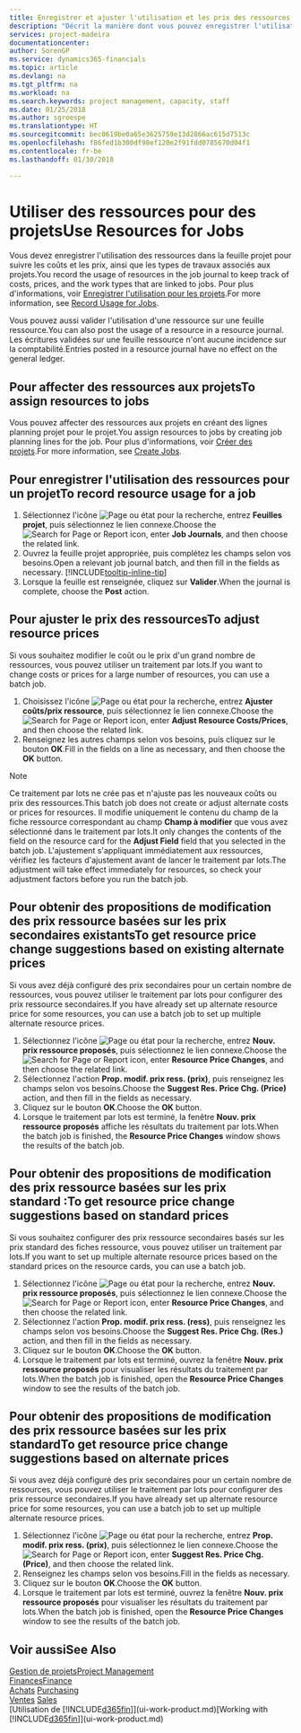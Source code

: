 ```yaml
---
title: Enregistrer et ajuster l'utilisation et les prix des ressources| Microsoft Docs
description: "Décrit la manière dont vous pouvez enregistrer l'utilisation ou la consommation ressource associée à un projet, de garder la trace et de gérer les coûts, les prix, ainsi que les types de travaux."
services: project-madeira
documentationcenter: 
author: SorenGP
ms.service: dynamics365-financials
ms.topic: article
ms.devlang: na
ms.tgt_pltfrm: na
ms.workload: na
ms.search.keywords: project management, capacity, staff
ms.date: 01/25/2018
ms.author: sgroespe
ms.translationtype: HT
ms.sourcegitcommit: bec0619be0a65e3625759e13d2866ac615d7513c
ms.openlocfilehash: f86fed1b300df98ef120e2f91fdd0785670d04f1
ms.contentlocale: fr-be
ms.lasthandoff: 01/30/2018

---
```

# <a name="use-resources-for-jobs"></a><span data-ttu-id="a8e05-103">Utiliser des ressources pour des projets</span><span class="sxs-lookup"><span data-stu-id="a8e05-103">Use Resources for Jobs</span></span>
<span data-ttu-id="a8e05-104">Vous devez enregistrer l'utilisation des ressources dans la feuille projet pour suivre les coûts et les prix, ainsi que les types de travaux associés aux projets.</span><span class="sxs-lookup"><span data-stu-id="a8e05-104">You record the usage of resources in the job journal to keep track of costs, prices, and the work types that are linked to jobs.</span></span> <span data-ttu-id="a8e05-105">Pour plus d'informations, voir [Enregistrer l'utilisation pour les projets](projects-how-record-job-usage.md).</span><span class="sxs-lookup"><span data-stu-id="a8e05-105">For more information, see [Record Usage for Jobs](projects-how-record-job-usage.md).</span></span>

<span data-ttu-id="a8e05-106">Vous pouvez aussi valider l'utilisation d'une ressource sur une feuille ressource.</span><span class="sxs-lookup"><span data-stu-id="a8e05-106">You can also post the usage of a resource in a resource journal.</span></span> <span data-ttu-id="a8e05-107">Les écritures validées sur une feuille ressource n'ont aucune incidence sur la comptabilité.</span><span class="sxs-lookup"><span data-stu-id="a8e05-107">Entries posted in a resource journal have no effect on the general ledger.</span></span>

## <a name="to-assign-resources-to-jobs"></a><span data-ttu-id="a8e05-108">Pour affecter des ressources aux projets</span><span class="sxs-lookup"><span data-stu-id="a8e05-108">To assign resources to jobs</span></span>
<span data-ttu-id="a8e05-109">Vous pouvez affecter des ressources aux projets en créant des lignes planning projet pour le projet.</span><span class="sxs-lookup"><span data-stu-id="a8e05-109">You assign resources to jobs by creating job planning lines for the job.</span></span> <span data-ttu-id="a8e05-110">Pour plus d'informations, voir [Créer des projets](projects-how-create-jobs.md).</span><span class="sxs-lookup"><span data-stu-id="a8e05-110">For more information, see [Create Jobs](projects-how-create-jobs.md).</span></span>

## <a name="to-record-resource-usage-for-a-job"></a><span data-ttu-id="a8e05-111">Pour enregistrer l'utilisation des ressources pour un projet</span><span class="sxs-lookup"><span data-stu-id="a8e05-111">To record resource usage for a job</span></span>
1. <span data-ttu-id="a8e05-112">Sélectionnez l'icône ![Page ou état pour la recherche](media/ui-search/search_small.png "Page ou état pour la recherche"), entrez **Feuilles projet**, puis sélectionnez le lien connexe.</span><span class="sxs-lookup"><span data-stu-id="a8e05-112">Choose the ![Search for Page or Report](media/ui-search/search_small.png "Search for Page or Report icon") icon, enter **Job Journals**, and then choose the related link.</span></span>
2. <span data-ttu-id="a8e05-113">Ouvrez la feuille projet appropriée, puis complétez les champs selon vos besoins.</span><span class="sxs-lookup"><span data-stu-id="a8e05-113">Open a relevant job journal batch, and then fill in the fields as necessary.</span></span> [!INCLUDE[tooltip-inline-tip](includes/tooltip-inline-tip_md.md)]
3. <span data-ttu-id="a8e05-114">Lorsque la feuille est renseignée, cliquez sur **Valider**.</span><span class="sxs-lookup"><span data-stu-id="a8e05-114">When the journal is complete, choose the **Post** action.</span></span>

## <a name="to-adjust-resource-prices"></a><span data-ttu-id="a8e05-115">Pour ajuster le prix des ressources</span><span class="sxs-lookup"><span data-stu-id="a8e05-115">To adjust resource prices</span></span>
<span data-ttu-id="a8e05-116">Si vous souhaitez modifier le coût ou le prix d'un grand nombre de ressources, vous pouvez utiliser un traitement par lots.</span><span class="sxs-lookup"><span data-stu-id="a8e05-116">If you want to change costs or prices for a large number of resources, you can use a batch job.</span></span>  

1. <span data-ttu-id="a8e05-117">Choisissez l'icône ![Page ou état pour la recherche](media/ui-search/search_small.png "Page ou état pour la recherche"), entrez **Ajuster coûts/prix ressource**, puis sélectionnez le lien connexe.</span><span class="sxs-lookup"><span data-stu-id="a8e05-117">Choose the ![Search for Page or Report](media/ui-search/search_small.png "Search for Page or Report icon") icon, enter **Adjust Resource Costs/Prices**, and then choose the related link.</span></span>
2. <span data-ttu-id="a8e05-118">Renseignez les autres champs selon vos besoins, puis cliquez sur le bouton **OK**.</span><span class="sxs-lookup"><span data-stu-id="a8e05-118">Fill in the fields on a line as necessary, and then choose the **OK** button.</span></span>

> [!NOTE]  
>   <span data-ttu-id="a8e05-119">Ce traitement par lots ne crée pas et n'ajuste pas les nouveaux coûts ou prix des ressources.</span><span class="sxs-lookup"><span data-stu-id="a8e05-119">This batch job does not create or adjust alternate costs or prices for resources.</span></span> <span data-ttu-id="a8e05-120">Il modifie uniquement le contenu du champ de la fiche ressource correspondant au champ **Champ à modifier** que vous avez sélectionné dans le traitement par lots.</span><span class="sxs-lookup"><span data-stu-id="a8e05-120">It only changes the contents of the field on the resource card for the **Adjust Field** field that you selected in the batch job.</span></span> <span data-ttu-id="a8e05-121">L'ajustement s'appliquant immédiatement aux ressources, vérifiez les facteurs d'ajustement avant de lancer le traitement par lots.</span><span class="sxs-lookup"><span data-stu-id="a8e05-121">The adjustment will take effect immediately for resources, so check your adjustment factors before you run the batch job.</span></span>

## <a name="to-get-resource-price-change-suggestions-based-on-existing-alternate-prices"></a><span data-ttu-id="a8e05-122">Pour obtenir des propositions de modification des prix ressource basées sur les prix secondaires existants</span><span class="sxs-lookup"><span data-stu-id="a8e05-122">To get resource price change suggestions based on existing alternate prices</span></span>
<span data-ttu-id="a8e05-123">Si vous avez déjà configuré des prix secondaires pour un certain nombre de ressources, vous pouvez utiliser le traitement par lots pour configurer des prix ressource secondaires.</span><span class="sxs-lookup"><span data-stu-id="a8e05-123">If you have already set up alternate resource price for some resources, you can use a batch job to set up multiple alternate resource prices.</span></span>

1. <span data-ttu-id="a8e05-124">Sélectionnez l'icône ![Page ou état pour la recherche](media/ui-search/search_small.png "Page ou état pour la recherche"), entrez **Nouv. prix ressource proposés**, puis sélectionnez le lien connexe.</span><span class="sxs-lookup"><span data-stu-id="a8e05-124">Choose the ![Search for Page or Report](media/ui-search/search_small.png "Search for Page or Report icon") icon, enter **Resource Price Changes**, and then choose the related link.</span></span>
2. <span data-ttu-id="a8e05-125">Sélectionnez l'action **Prop. modif. prix ress. (prix)**, puis renseignez les champs selon vos besoins.</span><span class="sxs-lookup"><span data-stu-id="a8e05-125">Choose the **Suggest Res. Price Chg. (Price)** action, and then fill in the fields as necessary.</span></span>
3. <span data-ttu-id="a8e05-126">Cliquez sur le bouton **OK**.</span><span class="sxs-lookup"><span data-stu-id="a8e05-126">Choose the **OK** button.</span></span>  
4. <span data-ttu-id="a8e05-127">Lorsque le traitement par lots est terminé, la fenêtre **Nouv. prix ressource proposés** affiche les résultats du traitement par lots.</span><span class="sxs-lookup"><span data-stu-id="a8e05-127">When the batch job is finished, the **Resource Price Changes** window shows the results of the batch job.</span></span>

## <a name="to-get-resource-price-change-suggestions-based-on-standard-prices"></a><span data-ttu-id="a8e05-128">Pour obtenir des propositions de modification des prix ressource basées sur les prix standard :</span><span class="sxs-lookup"><span data-stu-id="a8e05-128">To get resource price change suggestions based on standard prices</span></span>
<span data-ttu-id="a8e05-129">Si vous souhaitez configurer des prix ressource secondaires basés sur les prix standard des fiches ressource, vous pouvez utiliser un traitement par lots.</span><span class="sxs-lookup"><span data-stu-id="a8e05-129">If you want to set up multiple alternate resource prices based on the standard prices on the resource cards, you can use a batch job.</span></span>  

1. <span data-ttu-id="a8e05-130">Sélectionnez l'icône ![Page ou état pour la recherche](media/ui-search/search_small.png "Page ou état pour la recherche"), entrez **Nouv. prix ressource proposés**, puis sélectionnez le lien connexe.</span><span class="sxs-lookup"><span data-stu-id="a8e05-130">Choose the ![Search for Page or Report](media/ui-search/search_small.png "Search for Page or Report icon") icon, enter **Resource Price Changes**, and then choose the related link.</span></span>
2. <span data-ttu-id="a8e05-131">Sélectionnez l'action **Prop. modif. prix ress. (ress)**, puis renseignez les champs selon vos besoins.</span><span class="sxs-lookup"><span data-stu-id="a8e05-131">Choose the **Suggest Res. Price Chg. (Res.)** action, and then fill in the fields as necessary.</span></span>  
3. <span data-ttu-id="a8e05-132">Cliquez sur le bouton **OK**.</span><span class="sxs-lookup"><span data-stu-id="a8e05-132">Choose the **OK** button.</span></span>  
4. <span data-ttu-id="a8e05-133">Lorsque le traitement par lots est terminé, ouvrez la fenêtre **Nouv. prix ressource proposés** pour visualiser les résultats du traitement par lots.</span><span class="sxs-lookup"><span data-stu-id="a8e05-133">When the batch job is finished, open the **Resource Price Changes** window to see the results of the batch job.</span></span>

## <a name="to-get-resource-price-change-suggestions-based-on-alternate-prices"></a><span data-ttu-id="a8e05-134">Pour obtenir des propositions de modification des prix ressource basées sur les prix standard</span><span class="sxs-lookup"><span data-stu-id="a8e05-134">To get resource price change suggestions based on alternate prices</span></span>
<span data-ttu-id="a8e05-135">Si vous avez déjà configuré des prix secondaires pour un certain nombre de ressources, vous pouvez utiliser le traitement par lots pour configurer des prix ressource secondaires.</span><span class="sxs-lookup"><span data-stu-id="a8e05-135">If you have already set up alternate resource price for some resources, you can use a batch job to set up multiple alternate resource prices.</span></span>

1. <span data-ttu-id="a8e05-136">Sélectionnez l'icône ![Page ou état pour la recherche](media/ui-search/search_small.png "Page ou état pour la recherche"), entrez **Prop. modif. prix ress. (prix)**, puis sélectionnez le lien connexe.</span><span class="sxs-lookup"><span data-stu-id="a8e05-136">Choose the ![Search for Page or Report](media/ui-search/search_small.png "Search for Page or Report icon") icon, enter **Suggest Res. Price Chg. (Price)**, and then choose the related link.</span></span>  
2. <span data-ttu-id="a8e05-137">Renseignez les champs selon vos besoins.</span><span class="sxs-lookup"><span data-stu-id="a8e05-137">Fill in the fields as necessary.</span></span>
3. <span data-ttu-id="a8e05-138">Cliquez sur le bouton **OK**.</span><span class="sxs-lookup"><span data-stu-id="a8e05-138">Choose the **OK** button.</span></span>  
4. <span data-ttu-id="a8e05-139">Lorsque le traitement par lots est terminé, ouvrez la fenêtre **Nouv. prix ressource proposés** pour visualiser les résultats du traitement par lots.</span><span class="sxs-lookup"><span data-stu-id="a8e05-139">When the batch job is finished, open the **Resource Price Changes** window to see the results of the batch job.</span></span>

## <a name="see-also"></a><span data-ttu-id="a8e05-140">Voir aussi</span><span class="sxs-lookup"><span data-stu-id="a8e05-140">See Also</span></span>
[<span data-ttu-id="a8e05-141">Gestion de projets</span><span class="sxs-lookup"><span data-stu-id="a8e05-141">Project Management</span></span>](projects-manage-projects.md)  
[<span data-ttu-id="a8e05-142">Finances</span><span class="sxs-lookup"><span data-stu-id="a8e05-142">Finance</span></span>](finance.md)  
<span data-ttu-id="a8e05-143">[Achats](purchasing-manage-purchasing.md)       </span><span class="sxs-lookup"><span data-stu-id="a8e05-143">[Purchasing](purchasing-manage-purchasing.md)       </span></span>  
<span data-ttu-id="a8e05-144">[Ventes](sales-manage-sales.md)   </span><span class="sxs-lookup"><span data-stu-id="a8e05-144">[Sales](sales-manage-sales.md)   </span></span>  
<span data-ttu-id="a8e05-145">[Utilisation de [!INCLUDE[d365fin](includes/d365fin_md.md)]](ui-work-product.md)</span><span class="sxs-lookup"><span data-stu-id="a8e05-145">[Working with [!INCLUDE[d365fin](includes/d365fin_md.md)]](ui-work-product.md)</span></span>  

